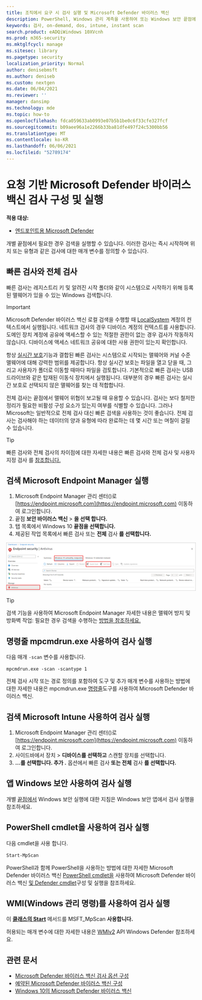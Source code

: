 ```yaml
---
title: 조직에서 요구 시 검사 실행 및 Microsoft Defender 바이러스 백신
description: PowerShell, Windows 관리 계측을 사용하여 또는 Windows 보안 끝점에서 개별적으로 검사 실행 및 구성
keywords: 검사, on-demand, dos, intune, instant scan
search.product: eADQiWindows 10XVcnh
ms.prod: m365-security
ms.mktglfcycl: manage
ms.sitesec: library
ms.pagetype: security
localization_priority: Normal
author: denisebmsft
ms.author: deniseb
ms.custom: nextgen
ms.date: 06/04/2021
ms.reviewer: ''
manager: dansimp
ms.technology: mde
ms.topic: how-to
ms.openlocfilehash: fdca059633ab0993e07b5b1be0c6f33cfe327fcf
ms.sourcegitcommit: b09aee96a1e2266b33ba81dfe497f24c5300bb56
ms.translationtype: MT
ms.contentlocale: ko-KR
ms.lasthandoff: 06/06/2021
ms.locfileid: "52789174"
---
```

# <a name="configure-and-run-on-demand-microsoft-defender-antivirus-scans"></a>요청 기반 Microsoft Defender 바이러스 백신 검사 구성 및 실행

**적용 대상:**

- [엔드포인트용 Microsoft Defender](/microsoft-365/security/defender-endpoint/)

개별 끝점에서 필요한 경우 검색을 실행할 수 있습니다. 이러한 검사는 즉시 시작하며 위치 또는 유형과 같은 검사에 대한 매개 변수를 정의할 수 있습니다.

## <a name="quick-scan-versus-full-scan"></a>빠른 검사와 전체 검사

빠른 검사는 레지스트리 키 및 알려진 시작 폴더와 같이 시스템으로 시작하기 위해 등록된 맬웨어가 있을 수 있는 Windows 검색합니다.

> [!IMPORTANT]
> Microsoft Defender 바이러스 백신 로컬 검색을 수행할 때 [LocalSystem](/windows/win32/services/localsystem-account) 계정의 컨텍스트에서 실행됩니다. 네트워크 검사의 경우 디바이스 계정의 컨텍스트를 사용합니다. 도메인 장치 계정에 공유에 액세스할 수 있는 적절한 권한이 없는 경우 검사가 작동하지 않습니다. 디바이스에 액세스 네트워크 공유에 대한 사용 권한이 있는지 확인합니다.

항상 [실시간 보호](configure-real-time-protection-microsoft-defender-antivirus.md)기능과 결합된 빠른 검사는 시스템으로 시작되는 맬웨어와 커널 수준 맬웨어에 대해 강력한 범위를 제공합니다. 항상 실시간 보호는 파일을 열고 닫을 때, 그리고 사용자가 폴더로 이동할 때마다 파일을 검토합니다. 기본적으로 빠른 검사는 USB 드라이브와 같은 탑재된 이동식 장치에서 실행됩니다. 대부분의 경우 빠른 검사는 실시간 보호로 선택되지 않은 맬웨어를 찾는 데 적합합니다.

전체 검사는 끝점에서 맬웨어 위협이 보고될 때 유용할 수 있습니다. 검사는 보다 철저한 정리가 필요한 비활성 구성 요소가 있는지 여부를 식별할 수 있습니다. 그러나 Microsoft는 일반적으로 전체 검사 대신 빠른 검색을 사용하는 것이 좋습니다. 전체 검사는 검사해야 하는 데이터의 양과 유형에 따라 완료하는 데 몇 시간 또는 며칠이 걸릴 수 있습니다. 

> [!TIP]
> 빠른 검사와 전체 검사의 차이점에 대한 자세한 내용은 빠른 검사와 전체 검사 및 사용자 지정 검사 를 [참조합니다.](scheduled-catch-up-scans-microsoft-defender-antivirus.md#quick-scan-versus-full-scan-and-custom-scan)

## <a name="use-microsoft-endpoint-manager-to-run-a-scan"></a>검색 Microsoft Endpoint Manager 실행

1. Microsoft Endpoint Manager 관리 센터()로 [https://endpoint.microsoft.com](https://endpoint.microsoft.com) 이동하여 로그인합니다.
2. 끝점 **보안 바이러스 백신**  >  **을 선택 합니다.**
3. 탭 목록에서 Windows 10 **끝점을 선택합니다.**
4. 제공된 작업 목록에서 빠른 검사 또는 **전체** 검사 **를 선택합니다.**

[![이미지 ](images/mem-antivirus-scan-on-demand.png)](images/mem-antivirus-scan-on-demand.png#lightbox)

> [!TIP]
> 검색 기능을 사용하여 Microsoft Endpoint Manager 자세한 내용은 맬웨어 방지 및 방화벽 작업: 필요한 경우 검색을 수행하는 [방법을 참조하세요.](/configmgr/protect/deploy-use/endpoint-antimalware-firewall#how-to-perform-an-on-demand-scan-of-computers)

## <a name="use-the-mpcmdrunexe-command-line-utility-to-run-a-scan"></a>명령줄 mpcmdrun.exe 사용하여 검사 실행

다음 매개 `-scan` 변수를 사용합니다.

```console
mpcmdrun.exe -scan -scantype 1
```

전체 검사 시작 또는 경로 정의를 포함하여 도구 및 추가 매개 변수를 사용하는 방법에 대한 자세한 내용은 mpcmdrun.exe [명령줄](command-line-arguments-microsoft-defender-antivirus.md)도구를 사용하여 Microsoft Defender 바이러스 백신.

## <a name="use-microsoft-intune-to-run-a-scan"></a>검색 Microsoft Intune 사용하여 검사 실행

1. Microsoft Endpoint Manager 관리 센터()로 [https://endpoint.microsoft.com](https://endpoint.microsoft.com) 이동하여 로그인합니다.
2. 사이드바에서 장치 > **디바이스를 선택하고** 스캔할 장치를 선택합니다.
3. **...를 선택합니다. 추가 .** 옵션에서 빠른 검사 **또는 전체** 검사 **를 선택합니다.**

## <a name="use-the-windows-security-app-to-run-a-scan"></a>앱 Windows 보안 사용하여 검사 실행

개별 [끝점에서](microsoft-defender-security-center-antivirus.md) Windows 보안 실행에 대한 지침은 Windows 보안 앱에서 검사 실행을 참조하세요.

## <a name="use-powershell-cmdlets-to-run-a-scan"></a>PowerShell cmdlet을 사용하여 검사 실행

다음 cmdlet을 사용 합니다.

```PowerShell
Start-MpScan
```

PowerShell과 함께 PowerShell을 사용하는 방법에 대한 자세한 Microsoft Defender 바이러스 백신 [PowerShell cmdlet을](use-powershell-cmdlets-microsoft-defender-antivirus.md) 사용하여 Microsoft Defender 바이러스 백신 [및 Defender cmdlet](/powershell/module/defender/)구성 및 실행을 참조하세요.

## <a name="use-windows-management-instruction-wmi-to-run-a-scan"></a>WMI(Windows 관리 명령)를 사용하여 검사 실행

이 [ **클래스의 Start**](/previous-versions/windows/desktop/defender/start-msft-mpscan) 메서드를 MSFT_MpScan **사용합니다.**

허용되는 매개 변수에 대한 자세한 내용은 [WMIv2](/previous-versions/windows/desktop/defender/windows-defender-wmiv2-apis-portal) API Windows Defender 참조하세요.

## <a name="related-articles"></a>관련 문서

- [Microsoft Defender 바이러스 백신 검사 옵션 구성](configure-advanced-scan-types-microsoft-defender-antivirus.md)
- [예약된 Microsoft Defender 바이러스 백신 구성](scheduled-catch-up-scans-microsoft-defender-antivirus.md)
- [Windows 10의 Microsoft Defender 바이러스 백신](microsoft-defender-antivirus-in-windows-10.md)